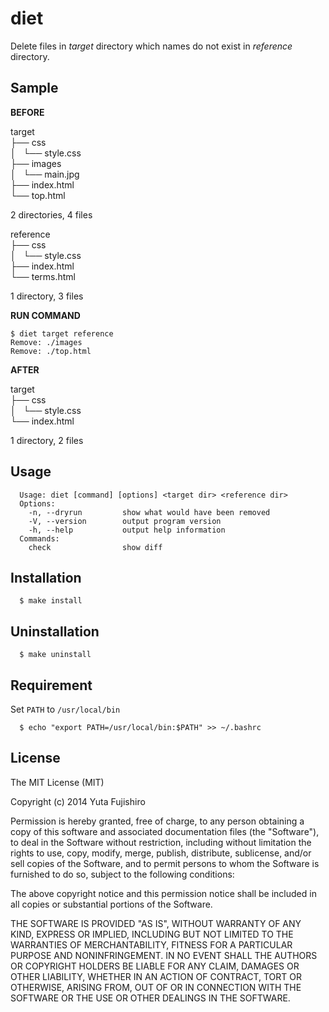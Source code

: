 # diet

Delete files in *target* directory which names do not exist in *reference* directory.

## Sample

**BEFORE**  

target  
├── css  
│   └── style.css  
├── images  
│   └── main.jpg  
├── index.html  
└── top.html  

2 directories, 4 files  

reference  
├── css  
│   └── style.css  
├── index.html  
└── terms.html  

1 directory, 3 files  

**RUN COMMAND**  

```
$ diet target reference
Remove: ./images
Remove: ./top.html
```

**AFTER**  

target  
├── css  
│   └── style.css  
└── index.html  

1 directory, 2 files  

## Usage

```
  Usage: diet [command] [options] <target dir> <reference dir>
  Options:
    -n, --dryrun         show what would have been removed
    -V, --version        output program version
    -h, --help           output help information
  Commands:
    check                show diff
```

## Installation

```
  $ make install
```

## Uninstallation

```
  $ make uninstall
```

## Requirement

Set `PATH` to `/usr/local/bin`  

```
  $ echo "export PATH=/usr/local/bin:$PATH" >> ~/.bashrc
```

## License

The MIT License (MIT)

Copyright (c) 2014 Yuta Fujishiro

Permission is hereby granted, free of charge, to any person obtaining a copy
of this software and associated documentation files (the "Software"), to deal
in the Software without restriction, including without limitation the rights
to use, copy, modify, merge, publish, distribute, sublicense, and/or sell
copies of the Software, and to permit persons to whom the Software is
furnished to do so, subject to the following conditions:

The above copyright notice and this permission notice shall be included in all
copies or substantial portions of the Software.

THE SOFTWARE IS PROVIDED "AS IS", WITHOUT WARRANTY OF ANY KIND, EXPRESS OR
IMPLIED, INCLUDING BUT NOT LIMITED TO THE WARRANTIES OF MERCHANTABILITY,
FITNESS FOR A PARTICULAR PURPOSE AND NONINFRINGEMENT. IN NO EVENT SHALL THE
AUTHORS OR COPYRIGHT HOLDERS BE LIABLE FOR ANY CLAIM, DAMAGES OR OTHER
LIABILITY, WHETHER IN AN ACTION OF CONTRACT, TORT OR OTHERWISE, ARISING FROM,
OUT OF OR IN CONNECTION WITH THE SOFTWARE OR THE USE OR OTHER DEALINGS IN THE
SOFTWARE.
